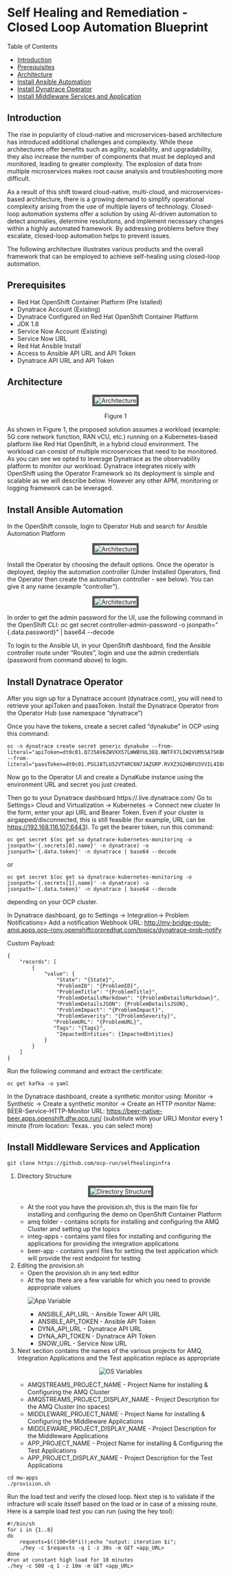 <h1>Self Healing and Remediation - Closed Loop Automation Blueprint</h1>

<p>Table of Contents</p>

<ul>
	<li><a href="#_intro">Introduction</a></li>
	<li><a href="#_prerequisites">Prerequisites</a></li>
	<li><a href="#_architecture">Architecture</a></li>
	<li><a href="#_installansible">Install Ansible Automation</a></li>
	<li><a href="#_installdynatrace">Install Dynatrace Operator</a></li>
	<li><a href="#_run">Install Middleware Services and Application</a></li>
</ul>

<h2 id="_intro">Introduction</h2>

<p>The rise in popularity of cloud-native and microservices-based architecture has introduced additional challenges and complexity. While these architectures offer benefits such as agility, scalability, and upgradability, they also increase the number of components that must be deployed and monitored, leading to greater complexity. The explosion of data from multiple microservices makes root cause analysis and troubleshooting more difficult.

As a result of this shift toward cloud-native, multi-cloud, and microservices-based architecture, there is a growing demand to simplify operational complexity arising from the use of multiple layers of technology. Closed-loop automation systems offer a solution by using AI-driven automation to detect anomalies, determine resolutions, and implement necessary changes within a highly automated framework. By addressing problems before they escalate, closed-loop automation helps to prevent issues.

The following architecture illustrates various products and the overall framework that can be employed to achieve self-healing using closed-loop automation.</p>

<h2 id="_prerequisites">Prerequisites</h2>

<ul>
	<li>Red Hat OpenShift Container Platform (Pre Istalled)</li>
	<li>Dynatrace Account (Existing)</li>
	<li>Dynatrace Configured on Red Hat OpenShift Container Platform</li>
	<li>JDK 1.8</li>
	<li>Service Now Account (Existing)</li>
	<li>Service Now URL</li>
	<li>Red Hat Ansible Install</li>
	<li>Access to Ansible API URL and API Token</li>
	<li>Dynatrace API URL and API Token</li>
</ul>

<h2 id="_architecture">Architecture</h2>

<p style="text-align:center;"><img alt="Architecture" style="border: 5px solid #555;" src="images/architect.png" /></p>
<p align=center>Figure 1</p>
<p>As shown in Figure 1, the proposed solution assumes a workload (example: 5G core network function, RAN vCU, etc.) running on a Kubernetes-based platform like Red Hat OpenShift, in a hybrid cloud environment. The workload can consist of multiple microservices that need to be monitored.&nbsp;<br />
As you can see we opted to leverage Dynatrace as the observability platform to monitor our workload. Dynatrace integrates nicely with OpenShift using the Operator Framework so its deployment is simple and scalable as we will describe below. However any other APM, monitoring or logging framework can be leveraged.</p>

<h2  id="_installansible">Install Ansible Automation</h2>
<p>In the OpenShift console, login to Operator Hub and search for Ansible Automation Platform</p>
<p style="text-align:center;"><img alt="Architecture" style="border: 5px solid #555;" src="images/figure2.png" /></p>
<p>Install the Operator by choosing the default options. Once the operator is deployed, deploy the automation controller (Under Installed Operators, find the Operator then create the automation controller - see below). You can give it any name (example “controller”).</p>
<p style="text-align:center;"><img alt="Architecture" style="border: 5px solid #555;" src="images/figure3.png" /></p>
<p>In order to get the admin password for the UI, use the following command in the OpenShift CLI: oc get secret controller-admin-password -o jsonpath="{.data.password}" | base64 --decode

To login to the Ansible UI, in your OpenShift dashboard, find the Ansible controller route under “Routes”, login and use the admin credentials (password from command above) to login.</p>

<h2  id="_installdynatrace">Install Dynatrace Operator</h2>
<p>After you sign up for a Dynatrace account (dynatrace.com), you will need to retrieve your apiToken and paasToken. Install the Dynatrace Operator from the Operator Hub (use namespace “dynatrace”)

Once you have the tokens, create a secret called “dynakube” in OCP using this command:</p>
```
oc -n dynatrace create secret generic dynakube --from-literal="apiToken=dt0c01.Q7J5AV6ZWVXX57LWWBYUL3EQ.NWTFX7LIW2VUM55A7SKBQLAYHFIGRUB7M5E3UTDZNCRLFV36OUNAJ4IBHJCAMBE5" --from-literal="paasToken=dt0c01.PSGJATLU52VT4RC6N7JAZGRP.RVXZ3G2HBFU3VVIL4I6U6QXM22JRNJJEZ33L226RLX7KJAB44GA6ORGCTQWLIAAV"
```
<p>
Now go to the Operator UI and create a DynaKube instance using the environment URL and secret you just created.

Then go to your Dynatrace dashboard https://<envID>.live.dynatrace.com/
Go to Settings> Cloud and Virtualization -> Kubernetes -> Connect new cluster
In the form, enter your api URL and Bearer Token. Even if your cluster is airgapped/disconnected, this is still feasible (for example, URL can be https://192.168.116.107:6443). To get the bearer token, run this command:</p>
```
oc get secret $(oc get sa dynatrace-kubernetes-monitoring -o jsonpath='{.secrets[0].name}' -n dynatrace) -o jsonpath='{.data.token}' -n dynatrace | base64 --decode
```
or
```
oc get secret $(oc get sa dynatrace-kubernetes-monitoring -o jsonpath='{.secrets[1].name}' -n dynatrace) -o jsonpath='{.data.token}' -n dynatrace | base64 --decode
```
<p>depending on your OCP cluster.</p>

In Dynatrace dashboard, go to Settings -> Integration-> Problem Notifications> Add a notification
Webhook URL: http://my-bridge-route-amq.apps.ocp-rony.openshiftcorpredhat.com/topics/dynatrace-prob-notify

Custom Payload:
```
{
    "records": [
        {
            "value": {
                "State": "{State}",
                "ProblemID": "{ProblemID}",
                "ProblemTitle": "{ProblemTitle}",
                "ProblemDetailsMarkdown": "{ProblemDetailsMarkdown}",
                "ProblemDetailsJSON": {ProblemDetailsJSON},
                "ProblemImpact": "{ProblemImpact}",
                "ProblemSeverity": "{ProblemSeverity}",
               "ProblemURL": "{ProblemURL}",
               "Tags": "{Tags}",
                "ImpactedEntities": {ImpactedEntities}
            }
        }
    ]
}
```
Run the following command and extract the certificate:
```
oc get kafka -o yaml 
```
    
In the Dynatrace dashboard, create a synthetic monitor using:
Monitor -> Synthetic -> Create a synthetic monitor -> Create an HTTP monitor
Name: BEER-Service-HTTP-Monitor
URL: https://beer-native-beer.apps.openshift.dfw.ocp.run/ (substitute with your URL)
Monitor every 1 minute (from location: Texas.. you can select more) 

<h2  id="_run">Install Middleware Services and Application</h2>

```
git clone https://github.com/ocp-run/selfhealinginfra
```

<ol>
	<li>Directory Structure
	<p style="text-align:center;"><img alt="Directory Structure" style="border: 5px solid #555;" src="images/ds.png" /></p>
	<ul>
	  <li>At the root you have the provision.sh, this is the main file for installing and configuring the demo on OpenShift Container Platform</li>
	  <li>amq folder - contains scripts for installing and configuring the AMQ Cluster and setting up the topics</li>
	  <li>integ-apps - contains yaml files for installing and configuring the applications for providing the integration applications</li>
	  <li>beer-app - contains yaml files for setting the test application which will provide the rest endpoint for testing</li>
	</ul>
	</li>
	<li>Editing the provision.sh
	<ul>
		<li>Open the provision.sh in any text editor</li>
		<li>At the top there are a few variable for which you need to provide appropriate values
		<p><img style="text-align:center;" alt="App Variable" src="images/var.png" /></p>
		<ul>
			<li>ANSIBLE_API_URL - Ansible Tower API URL</li>
			<li>ANSIBLE_API_TOKEN - Ansible API Token</li>
			<li>DYNA_API_URL - Dynatrace API URL</li>
			<li>DYNA_API_TOKEN - Dynatrace API Token</li>
			<li>SNOW_URL - Service Now URL</li>
		</ul>
		</li>
	</ul>
	</li>
	<li>Next section contains the names of the various projects for AMQ, Integration Applications and the Test application replace as appropriate
	<p style="text-align:center;"><img style="text-align:center;" style="border: 5px solid #555;" alt="OS Variables" src="images/os.png" /></p>
	<ul>
		<li>AMQSTREAMS_PROJECT_NAME - Project Name for installing &amp; Configuring&nbsp;the AMQ Cluster</li>
		<li>AMQSTREAMS_PROJECT_DISPLAY_NAME - Project Description for the AMQ Cluster (no spaces)</li>
		<li>MIDDLEWARE_PROJECT_NAME - Project Name for installing &amp; Configuring&nbsp;the Middleware Applications</li>
		<li>MIDDLEWARE_PROJECT_DISPLAY_NAME - Project Description for the Middleware Applications</li>
		<li>APP_PROJECT_NAME - Project Name for installing &amp; Configuring&nbsp;the Test Applications</li>
		<li>APP_PROJECT_DISPLAY_NAME -&nbsp;Project Description for the Test Applications</li>
	</ul>
	</li>
</ol>

```
cd mw-apps
./provision.sh
```


Run the load test and verify the closed loop.
Next step is to validate if the infracture will scale itsself based on the load or in case of a missing route.
Here is a sample load test you can run (using the hey tool):
```
#!/bin/sh
for i in {1..8}
do
    requests=$((100+50*i));echo "output: iteration $i";
    ./hey -c $requests -q 1 -z 30s -m GET <app_URL>
done
#run at constant high load for 10 minutes
./hey -c 500 -q 1 -z 10m -m GET <app_URL>
```
